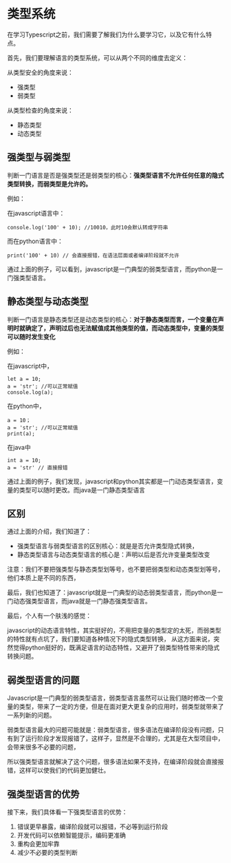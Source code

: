 # 类型系统

在学习Typescript之前，我们需要了解我们为什么要学习它，以及它有什么特点。

首先，我们要理解语言的类型系统，可以从两个不同的维度去定义：

从类型安全的角度来说：
* 强类型
* 弱类型

从类型检查的角度来说：
* 静态类型
* 动态类型

## 强类型与弱类型

判断一门语言是否是强类型还是弱类型的核心：**强类型语言不允许任何任意的隐式类型转换，而弱类型是允许的。**

例如：

在javascript语言中：
```
console.log('100' + 10); //10010，此时10会默认转成字符串
```
而在python语言中：

```
print('100' + 10) // 会直接报错，在语法层面或者编译阶段就不允许
```

通过上面的例子，可以看到，javascript是一门典型的弱类型语言，而python是一门强类型语言。


## 静态类型与动态类型

判断一门语言是静态类型还是动态类型的核心：**对于静态类型而言，一个变量在声明时就确定了，声明过后也无法赋值成其他类型的值，而动态类型中，变量的类型可以随时发生变化**

例如：

在javascript中，

```
let a = 10;
a = 'str'; //可以正常赋值
console.log(a); 
```
在python中，

```
a = 10；
a = 'str'; //可以正常赋值
print(a);
```
在java中
```
int a = 10;
a = 'str' // 直接报错
```
通过上面的例子，我们发现，javascript和python其实都是一门动态类型语言，变量的类型可以随时更改。而java是一门静态类型语言


## 区别

通过上面的介绍，我们知道了：

* 强类型语言与弱类型语言的区别核心：就是是否允许类型隐式转换， 
* 静态类型语言与动态类型语言的核心是：声明以后是否允许变量类型改变

注意：我们不要把强类型与静态类型划等号，也不要把弱类型和动态类型划等号，他们本质上是不同的东西，

最后，我们也知道了：javascript就是一门典型的动态弱类型语言，而python是一门动态强类型语言，而java就是一门静态强类型语言。

最后，个人有一个肤浅的感觉：

javascript的动态语言特性，其实挺好的，不用把变量的类型定的太死，而弱类型的特性就有点坑了，我们要知道各种情况下的隐式类型转换， 从这方面来说，突然觉得python挺好的，既满足语言的动态特性，又避开了弱类型特性带来的隐式转换问题。


## 弱类型语言的问题

Javascript是一门典型的弱类型语言，弱类型语言虽然可以让我们随时修改一个变量的类型，带来了一定的方便，但是在面对更大更复杂的应用时，弱类型就带来了一系列新的问题。

弱类型语言最大的问题可能就是：弱类型语言，很多语法在编译阶段没有问题，只有到了运行阶段才发现报错了，这样子，显然是不合理的，尤其是在大型项目中，会带来很多不必要的问题， 

所以强类型语言就解决了这个问题，很多语法如果不支持，在编译阶段就会直接报错，这样可以使我们的代码更加健壮。


## 强类型语言的优势

接下来，我们具体看一下强类型语言的优势：

1. 错误更早暴露，编译阶段就可以报错，不必等到运行阶段
2. 开发代码可以依赖智能提示，编码更准确
3. 重构会更加牢靠
4. 减少不必要的类型判断
